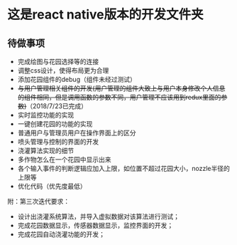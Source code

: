 # 这是react native版本的开发文件夹

## 待做事项  
 
- 完成绘图与花园选择等的连接  
- 调整css设计，使得布局更为合理  
- 添加花园组件的debug（组件未经过测试）
- ~~与用户管理相关组件的开发(用户管理的组件大致上与用户本身修改个人信息的组件相同，但是调用函数的参数不同，用户管理不应该用到redux里面的参数)~~（2018/7/23已完成）
- 实时监控功能的实现  
- 一键创建花园的功能的实现  
- 普通用户与管理员用户在操作界面上的区分  
- 喷头管理与控制的界面的开发  
- 浇灌算法实现的细节
- 多作物怎么在一个花园中显示出来
- 各个输入事件的判断逻辑应加入上限，如位置不超过花园大小，nozzle半径的上限等
- 优化代码（优先度最低）

附：第三次迭代要求： 
- 设计出浇灌系统算法，并导入虚拟数据对该算法进行测试； 
- 完成花园数据显示，传感器数据显示，监控界面的开发； 
- 完成花园自动浇灌功能的开发； 

